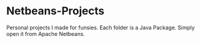 # Netbeans-Projects
Personal projects I made for funsies.
Each folder is a Java Package. Simply open it from Apache Netbeans.
